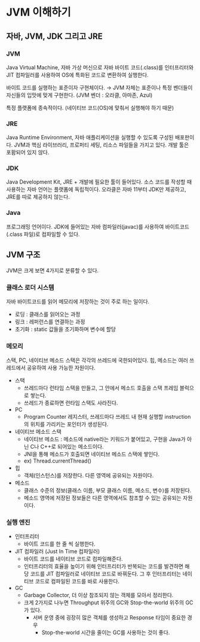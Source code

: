 # JVM 이해하기

## 자바, JVM, JDK 그리고 JRE

### JVM

Java Virtual Machine, 자바 가상 머신으로 자바 바이트 코드(.class)를 인터프리터와 JIT 컴파일러를 사용하여 OS에 특화된 코드로 변환하여 실행한다.

바이트 코드를 실행하는 표준이자 구현체이다.
→ JVM 자체는 표준이나 특정 벤더들이 자신들의 입맛에 맞게 구현한다. (JVM 벤더 : 오라클, 아마존, Azul)

특정 플랫폼에 종속적이다. (네이티브 코드(OS)에 맞춰서 실행해야 하기 때문)

### JRE

Java Runtime Environment, 자바 애플리케이션을 실행할 수 있도록 구성된 배포판이다.
JVM과 핵심 라이브러리, 프로퍼티 세팅, 리소스 파일들을 가지고 있다.
개발 툴은 포홤되어 있지 않다.

### JDK

Java Development Kit, JRE + 개발에 필요한 툴이 들어있다.
소스 코드를 작성할 때 사용하는 자바 언어는 플랫폼에 독립적이다.
오라클은 자바 11부터 JDK만 제공하고, JRE를 따로 제공하지 않는다.

### Java

프로그래밍 언어이다.
JDK에 들어있는 자바 컴파일러(javac)를 사용하여 바이트코드(.class 파일)로 컴파일할 수 있다.

## JVM 구조

JVM은 크게 보면 4가지로 분류할 수 있다.

### 클래스 로더 시스템

자바 바이트코드를 읽어 메모리에 저장하는 것이 주로 하는 일이다.

- 로딩 : 클래스를 읽어오는 과정
- 링크 : 레퍼런스를 연결하는 과정
- 초기화 : static 값들을 초기화하며 변수에 할당

### 메모리

스택, PC, 네이티브 메소드 스택은 각각의 쓰레드에 국한되어있다.
힙, 메소드는 여러 쓰레드에서 공유하여 사용 가능한 자원이다.

- 스택
  - 쓰레드마다 런타임 스택을 만들고, 그 안에서 메소드 호출을 스택 프레임 블럭으로 쌓는다.
  - 쓰레드가 종료하면 런타임 스택도 사라진다.
- PC
  - Program Counter 레지스터, 쓰레드마다 쓰레드 내 현재 실행할 instruction의 위치를 가리키는 포인터가 생성된다.
- 네이티브 메소드 스택
  - 네이티브 메소드 : 메소드에 native라는 키워드가 붙어있고, 구현을 Java가 아닌 C나 C++로 되어있는 메소드이다.
  - JNI을 통해 메소드가 호출되면 네이티브 메소드 스택에 쌓인다.
  - ex) Thread.currentThread()
- 힙
  - 객체(인스턴스)를 저장한다. 다른 영역에 공유되는 자원이다.
- 메소드
  - 클래스 수준의 정보(클래스 이름, 부모 클래스 이름, 메소드, 변수)를 저장된다.
  - 메소드 영역에 저장된 정보들은 다른 영역에서도 참조할 수 있는 공유되는 자원이다.

### 실행 엔진

- 인터프리터
  - 바이트 코드를 한 줄 씩 실행한다.
- JIT 컴파일러 (Just In Time 컴파일러)
  - 바이트 코드를 네이티브 코드로 컴파일해준다.
  - 인터프리터의 효율을 높이기 위해 인터프리터가 반복되는 코드를 발견하면 해당 코드를 JIT 컴파일러로 네이티브 코드로 바꿔둔다. 그 후 인터프리터는 네이티브 코드로 컴파일된 코드를 바로 사용한다.
- GC
  - Garbage Collector, 더 이상 참조되지 않는 객체를 모아서 정리한다.
  - 크게 2가지로 나누면 Throughput 위주의 GC와 Stop-the-world 위주의 GC가 있다.
    - 서버 운영 중에 굉장히 많은 객체를 생성하고 Response 타임이 중요한 경우
      - Stop-the-world 시간을 줄이는 GC를 사용하는 것이 좋다.

